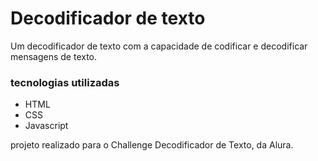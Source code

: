 # Decodificador de texto
Um decodificador de texto com a capacidade de codificar e decodificar mensagens de texto.

### tecnologias utilizadas
- HTML
- CSS
- Javascript


projeto realizado para o Challenge Decodificador de Texto, da Alura.